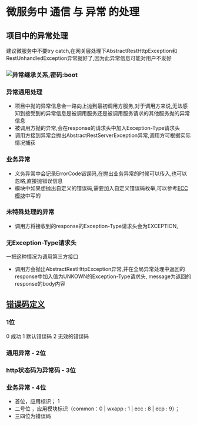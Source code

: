 # 微服务中 通信 与 异常 的处理

## 项目中的异常处理

建议微服务中不要try catch,在网关层处理下AbstractRestHttpException和RestUnhandledException异常就好了,因为此异常信息可能对用户不友好

### ![异常继承关系,密码:boot](http://on-img.com/chart_image/5ab60ee8e4b007d2511816c7.png)

### 异常通用处理
- 项目中抛的异常信息会一路向上抛到最初调用方服务,对于调用方来说,无法感知到接受到的异常信息是被调用服务还是被调用服务请求的其他服务抛的异常信息
- 被调用方抛的异常,会在response的请求头中加入Exception-Type请求头
- 调用方接到异常会抛出AbstractRestServerException异常,调用方可根据实际情况捕获

### 业务异常
- 义务异常中会记录ErrorCode错误码,在抛出业务异常的时候可以传入,也可以忽略,直接抛错误信息
- 模块中如果想抛出自定义的错误码,需要加入自定义错误码枚举,可以参考[ECC模块](../model-test/eureka-client-consumer/src/main/java/me/zuhr/demo/ecc/constants/ErrorCode.java)中写的

### 未特殊处理的异常
- 调用方将接收到的response的Exception-Type请求头会为EXCEPTION,

### 无Exception-Type请求头
 一把这种情况为调用第三方接口
- 调用方会抛出AbstractRestHttpException异常,并在全局异常处理中返回的response中加入值为UNKOWN的Exception-Type请求头, message为返回的response的body内容

## [错误码定义](../common/basis/src/main/java/me/zuhr/demo/basis/constants/ErrorCode.java)
### 1位
0 成功
1 默认错误码
2 无效的错误码

### 通用异常 - 2位

### http状态码为异常码 - 3位 
### 业务异常 - 4位 
- 首位，应用标识； 1
- 二号位  ，应用模块标识（common：0 | wxapp : 1 | ecc : 8 | ecp : 9）；
- 三四位为错误码
